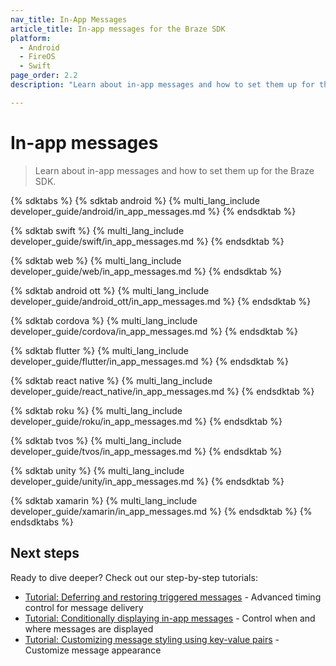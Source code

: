 ```yaml
---
nav_title: In-App Messages
article_title: In-app messages for the Braze SDK
platform: 
  - Android
  - FireOS
  - Swift
page_order: 2.2
description: "Learn about in-app messages and how to set them up for the Braze SDK."

---
```


# In-app messages

> Learn about in-app messages and how to set them up for the Braze SDK.

{% sdktabs %}
{% sdktab android %}
{% multi_lang_include developer_guide/android/in_app_messages.md %}
{% endsdktab %}

{% sdktab swift %}
{% multi_lang_include developer_guide/swift/in_app_messages.md %}
{% endsdktab %}

{% sdktab web %}
{% multi_lang_include developer_guide/web/in_app_messages.md %}
{% endsdktab %}

{% sdktab android ott %}
{% multi_lang_include developer_guide/android_ott/in_app_messages.md %}
{% endsdktab %}

{% sdktab cordova %}
{% multi_lang_include developer_guide/cordova/in_app_messages.md %}
{% endsdktab %}

{% sdktab flutter %}
{% multi_lang_include developer_guide/flutter/in_app_messages.md %}
{% endsdktab %}

{% sdktab react native %}
{% multi_lang_include developer_guide/react_native/in_app_messages.md %}
{% endsdktab %}

{% sdktab roku %}
{% multi_lang_include developer_guide/roku/in_app_messages.md %}
{% endsdktab %}

{% sdktab tvos %}
{% multi_lang_include developer_guide/tvos/in_app_messages.md %}
{% endsdktab %}

{% sdktab unity %}
{% multi_lang_include developer_guide/unity/in_app_messages.md %}
{% endsdktab %}

{% sdktab xamarin %}
{% multi_lang_include developer_guide/xamarin/in_app_messages.md %}
{% endsdktab %}
{% endsdktabs %}

## Next steps

Ready to dive deeper? Check out our step-by-step tutorials:

- [Tutorial: Deferring and restoring triggered messages]({{site.baseurl}}/developer_guide/in_app_messages/tutorials/deferring_triggered_messages) - Advanced timing control for message delivery
- [Tutorial: Conditionally displaying in-app messages]({{site.baseurl}}/developer_guide/in_app_messages/tutorials/conditionally_displaying_messages) - Control when and where messages are displayed
- [Tutorial: Customizing message styling using key-value pairs]({{site.baseurl}}/developer_guide/in_app_messages/tutorials/customizing_message_styling) - Customize message appearance
